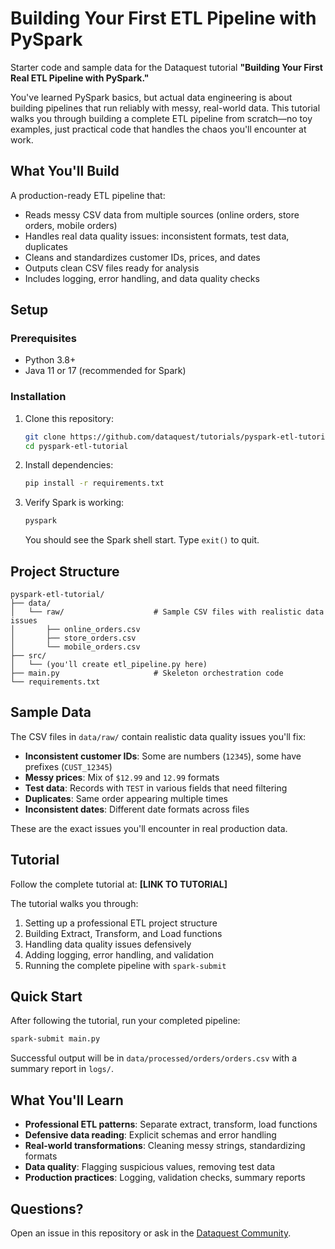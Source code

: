 # Building Your First ETL Pipeline with PySpark

Starter code and sample data for the Dataquest tutorial **"Building Your First Real ETL Pipeline with PySpark."**

You've learned PySpark basics, but actual data engineering is about building pipelines that run reliably with messy, real-world data. This tutorial walks you through building a complete ETL pipeline from scratch—no toy examples, just practical code that handles the chaos you'll encounter at work.

## What You'll Build

A production-ready ETL pipeline that:
- Reads messy CSV data from multiple sources (online orders, store orders, mobile orders)
- Handles real data quality issues: inconsistent formats, test data, duplicates
- Cleans and standardizes customer IDs, prices, and dates
- Outputs clean CSV files ready for analysis
- Includes logging, error handling, and data quality checks

## Setup

### Prerequisites
- Python 3.8+
- Java 11 or 17 (recommended for Spark)

### Installation

1. Clone this repository:
   ```bash
   git clone https://github.com/dataquest/tutorials/pyspark-etl-tutorial.git
   cd pyspark-etl-tutorial
   ```

2. Install dependencies:
   ```bash
   pip install -r requirements.txt
   ```

3. Verify Spark is working:
   ```bash
   pyspark
   ```
   You should see the Spark shell start. Type `exit()` to quit.

## Project Structure

```
pyspark-etl-tutorial/
├── data/
│   └── raw/                    # Sample CSV files with realistic data issues
│       ├── online_orders.csv
│       ├── store_orders.csv
│       └── mobile_orders.csv
├── src/
│   └── (you'll create etl_pipeline.py here)
├── main.py                     # Skeleton orchestration code
└── requirements.txt
```

## Sample Data

The CSV files in `data/raw/` contain realistic data quality issues you'll fix:

- **Inconsistent customer IDs**: Some are numbers (`12345`), some have prefixes (`CUST_12345`)
- **Messy prices**: Mix of `$12.99` and `12.99` formats
- **Test data**: Records with `TEST` in various fields that need filtering
- **Duplicates**: Same order appearing multiple times
- **Inconsistent dates**: Different date formats across files

These are the exact issues you'll encounter in real production data.

## Tutorial

Follow the complete tutorial at: **[LINK TO TUTORIAL]**

The tutorial walks you through:
1. Setting up a professional ETL project structure
2. Building Extract, Transform, and Load functions
3. Handling data quality issues defensively
4. Adding logging, error handling, and validation
5. Running the complete pipeline with `spark-submit`

## Quick Start

After following the tutorial, run your completed pipeline:

```bash
spark-submit main.py
```

Successful output will be in `data/processed/orders/orders.csv` with a summary report in `logs/`.

## What You'll Learn

- **Professional ETL patterns**: Separate extract, transform, load functions
- **Defensive data reading**: Explicit schemas and error handling
- **Real-world transformations**: Cleaning messy strings, standardizing formats
- **Data quality**: Flagging suspicious values, removing test data
- **Production practices**: Logging, validation checks, summary reports

## Questions?

Open an issue in this repository or ask in the [Dataquest Community](https://community.dataquest.io/).